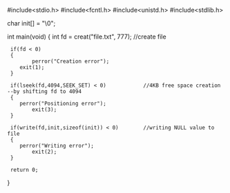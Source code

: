#include<stdio.h>
#include<fcntl.h>
#include<unistd.h>
#include<stdlib.h>

char init[] = "\0";

int main(void)
{
     int fd = creat("file.txt", 777);			//create file

     if(fd < 0)
     {
            perror("Creation error");
	    exit(1);
     }

     if(lseek(fd,4094,SEEK_SET) < 0)			//4KB free space creation	--by shifting fd to 4094
     {
	    perror("Positioning error");
            exit(3);
     }

     if(write(fd,init,sizeof(init)) < 0)		//writing NULL value to file
     {
	    perror("Writing error");
            exit(2);
     }

     return 0;
}    		   
